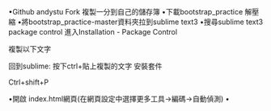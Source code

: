 &bull;Github andystu  Fork 複製一分到自己的儲存簿
&bull;下載bootstrap_practice 解壓縮
&bull;將bootstrap_practice-master資料夾拉到sublime text3
&bull;搜尋sublime text3 package control  進入Installation - Package Control

複製以下文字

回到sublime: 按下ctrl+貼上複製的文字
安裝套件

Ctrl+shift+P



&bull;開啟 index.html網頁(在網頁設定中選擇更多工具&rarr;編碼&rarr;自動偵測)
&bull;
